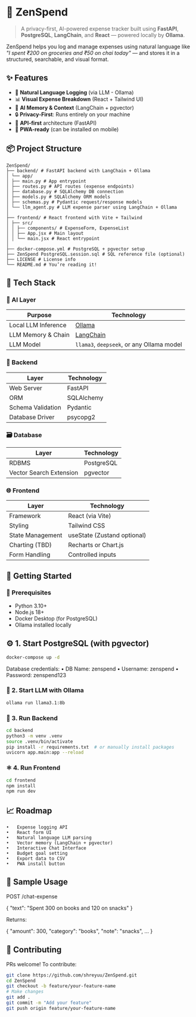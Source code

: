# 🧘 ZenSpend

> A privacy-first, AI-powered expense tracker built using **FastAPI**, **PostgreSQL**, **LangChain**, and **React** — powered locally by **Ollama**.

ZenSpend helps you log and manage expenses using natural language like  
_"I spent ₹200 on groceries and ₹50 on chai today"_ — and stores it in a structured, searchable, and visual format.

## ✨ Features

- 💬 **Natural Language Logging** (via LLM - Ollama)
- 📊 **Visual Expense Breakdown** (React + Tailwind UI)
- 🧠 **AI Memory & Context** (LangChain + pgvector)
- 🔒 **Privacy-First**: Runs entirely on your machine
- 🔌 **API-first** architecture (FastAPI)
- 📱 **PWA-ready** (can be installed on mobile)

## 📦 Project Structure

```plaintext
ZenSpend/
├── backend/ # FastAPI backend with LangChain + Ollama
│ └── app/
│ ├── main.py # App entrypoint
│ ├── routes.py # API routes (expense endpoints)
│ ├── database.py # SQLAlchemy DB connection
│ ├── models.py # SQLAlchemy ORM models
│ ├── schemas.py # Pydantic request/response models
│ └── llm_agent.py # LLM expense parser using LangChain + Ollama
│
├── frontend/ # React frontend with Vite + Tailwind
│ ├── src/
│ │ ├── components/ # ExpenseForm, ExpenseList
│ │ ├── App.jsx # Main layout
│ │ └── main.jsx # React entrypoint
│
├── docker-compose.yml # PostgreSQL + pgvector setup
├── ZenSpend PostgreSQL.session.sql # SQL reference file (optional)
├── LICENSE # License info
└── README.md # You’re reading it!
```

## 🧰 Tech Stack

### 🧠 AI Layer

| Purpose             | Technology                                |
| ------------------- | ----------------------------------------- |
| Local LLM Inference | [Ollama](https://ollama.com/)             |
| LLM Memory & Chain  | [LangChain](https://www.langchain.com/)   |
| LLM Model           | `llama3`, `deepseek`, or any Ollama model |

### 🧩 Backend

| Layer             | Technology |
| ----------------- | ---------- |
| Web Server        | FastAPI    |
| ORM               | SQLAlchemy |
| Schema Validation | Pydantic   |
| Database Driver   | psycopg2   |

### 🗃️ Database

| Layer                   | Technology |
| ----------------------- | ---------- |
| RDBMS                   | PostgreSQL |
| Vector Search Extension | pgvector   |

### 🌐 Frontend

| Layer            | Technology                  |
| ---------------- | --------------------------- |
| Framework        | React (via Vite)            |
| Styling          | Tailwind CSS                |
| State Management | useState (Zustand optional) |
| Charting (TBD)   | Recharts or Chart.js        |
| Form Handling    | Controlled inputs           |

## 🚀 Getting Started

### 🔧 Prerequisites

- Python 3.10+
- Node.js 18+
- Docker Desktop (for PostgreSQL)
- Ollama installed locally

## ⚙️ 1. Start PostgreSQL (with pgvector)

```bash
docker-compose up -d
```

Database credentials:
• DB Name: zenspend
• Username: zenspend
• Password: zenspend123

### 🧠 2. Start LLM with Ollama

```bash
ollama run llama3.1:8b
```

### 🐍 3. Run Backend

```bash
cd backend
python3 -m venv .venv
source .venv/bin/activate
pip install -r requirements.txt  # or manually install packages
uvicorn app.main:app --reload
```

### ⚛️ 4. Run Frontend

```bash
cd frontend
npm install
npm run dev
```

## 📈 Roadmap

    •	Expense logging API
    •	React form UI
    •	Natural language LLM parsing
    •	Vector memory (LangChain + pgvector)
    •	Interactive Chat Interface
    •	Budget goal setting
    •	Export data to CSV
    •	PWA install button

## 🧪 Sample Usage

POST /chat-expense

{
"text": "Spent 300 on books and 120 on snacks"
}

Returns:

{
"amount": 300,
"category": "books",
"note": "snacks",
...
}

## 🤝 Contributing

PRs welcome! To contribute:

```bash
git clone https://github.com/shreyuu/ZenSpend.git
cd ZenSpend
git checkout -b feature/your-feature-name
# Make changes
git add .
git commit -m "Add your feature"
git push origin feature/your-feature-name
```
